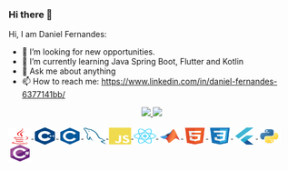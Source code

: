 ### Hi there 👋

<!--
**G3n3z/G3n3z** is a ✨ _special_ ✨ repository because its `README.md` (this file) appears on your GitHub profile.

-->

Hi, I am Daniel Fernandes:

- 🔭 I’m looking for new opportunities.
- 🌱 I’m currently learning Java Spring Boot, Flutter and Kotlin
- 💬 Ask me about anything
- 📫 How to reach me: https://www.linkedin.com/in/daniel-fernandes-6377141bb/

<div align="center">
  <a href="https://github.com/G3n3z">
  <img height="180em" src="https://github-readme-stats.vercel.app/api?username=G3n3z&show_icons=true&include_all_commits=true&count_private=true"/>
  <img height="180em" src="https://github-readme-stats.vercel.app/api/top-langs/?username=G3n3z&layout=compact&langs_count=7"/>
</div>

<div style="display: inline_block"><br>
  <img align="center" alt="G3n3z-Java" height="30" width="40" src="https://raw.githubusercontent.com/devicons/devicon/master/icons/java/java-plain.svg">
  <img align="center" alt="G3n3z-C++" height="30" width="40" src="https://raw.githubusercontent.com/devicons/devicon/master/icons/cplusplus/cplusplus-plain.svg">
  <img align="center" alt="G3n3z-C" height="30" width="40" src="https://raw.githubusercontent.com/devicons/devicon/master/icons/c/c-plain.svg">
  <img align="center" alt="G3n3z-mysql" height="30" width="40" src="https://raw.githubusercontent.com/devicons/devicon/master/icons/mysql/mysql-plain.svg">
  <img align="center" alt="G3n3z-Js" height="30" width="40" src="https://raw.githubusercontent.com/devicons/devicon/master/icons/javascript/javascript-plain.svg">
  <img align="center" alt="G3n3z-React" height="30" width="40" src="https://raw.githubusercontent.com/devicons/devicon/master/icons/react/react-original.svg">
   <img align="center" alt="G3n3z-HTML" height="30" width="40" src="https://raw.githubusercontent.com/devicons/devicon/master/icons/matlab/matlab-original.svg">
  <img align="center" alt="G3n3z-HTML" height="30" width="40" src="https://raw.githubusercontent.com/devicons/devicon/master/icons/html5/html5-original.svg">
  <img align="center" alt="G3n3z-CSS" height="30" width="40" src="https://raw.githubusercontent.com/devicons/devicon/master/icons/css3/css3-original.svg">
  <img align="center" alt="G3n3z-Python" height="30" width="40" src="https://raw.githubusercontent.com/devicons/devicon/master/icons/flutter/flutter-original.svg">
  <img align="center" alt="G3n3z-Python" height="30" width="40" src="https://raw.githubusercontent.com/devicons/devicon/master/icons/python/python-original.svg">
  <img align="center" alt="G3n3z-Csharp" height="30" width="40" src="https://raw.githubusercontent.com/devicons/devicon/master/icons/csharp/csharp-original.svg">

</div>
